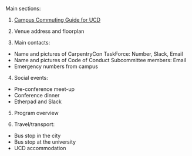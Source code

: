 
Main sections:

1. [Campus Commuting Guide for UCD](http://ucdestates.ie/commuting/wp-content/uploads/sites/3/2016/08/Campus-Commuting-Guide-2016.pdf)

2. Venue address and floorplan

3. Main contacts:
  - Name and pictures of CarpentryCon TaskForce: Number, Slack, Email
  - Name and pictures of Code of Conduct Subcommittee members: Email
  - Emergency numbers from campus

4. Social events:
  - Pre-conference meet-up
  - Conference dinner
  - Etherpad and Slack

5. Program overview

6. Travel/transport:
  - Bus stop in the city
  - Bus stop at the university
  - UCD accommodation
